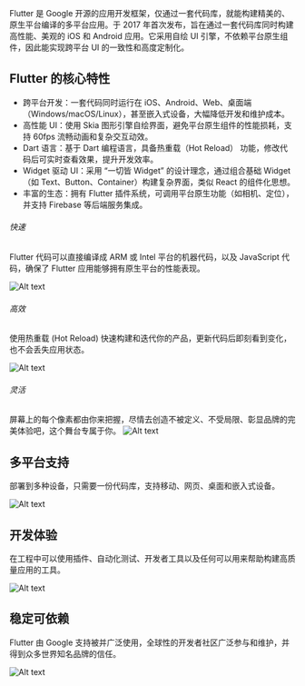 Flutter 是 Google 开源的应用开发框架，仅通过一套代码库，就能构建精美的、原生平台编译的多平台应用。于 2017 年首次发布，旨在通过一套代码库同时构建高性能、美观的 iOS 和 Android 应用。它采用自绘 UI 引擎，不依赖平台原生组件，因此能实现跨平台 UI 的一致性和高度定制化。

## Flutter 的核心特性
- 跨平台开发：一套代码同时运行在 iOS、Android、Web、桌面端（Windows/macOS/Linux），甚至嵌入式设备，大幅降低开发和维护成本。
- 高性能 UI：使用 Skia 图形引擎自绘界面，避免平台原生组件的性能损耗，支持 60fps 流畅动画和复杂交互动效。
- Dart 语言：基于 Dart 编程语言，具备热重载（Hot Reload） 功能，修改代码后可实时查看效果，提升开发效率。
- Widget 驱动 UI：采用 “一切皆 Widget” 的设计理念，通过组合基础 Widget（如 Text、Button、Container）构建复杂界面，类似 React 的组件化思想。
- 丰富的生态：拥有 Flutter 插件系统，可调用平台原生功能（如相机、定位），并支持 Firebase 等后端服务集成。

###### 快速
Flutter 代码可以直接编译成 ARM 或 Intel 平台的机器代码，以及 JavaScript 代码，确保了 Flutter 应用能够拥有原生平台的性能表现。

![Alt text](images/1.0/image00.png)

###### 高效
使用热重载 (Hot Reload) 快速构建和迭代你的产品，更新代码后即刻看到变化，也不会丢失应用状态。

![Alt text](images/1.0/image01.png)

###### 灵活
屏幕上的每个像素都由你来把握，尽情去创造不被定义、不受局限、彰显品牌的完美体验吧，这个舞台专属于你。
![Alt text](images/1.0/image02.png)

## 多平台支持
部署到多种设备，只需要一份代码库，支持移动、网页、桌面和嵌入式设备。

![Alt text](images/1.0/image04.png)

## 开发体验
在工程中可以使用插件、自动化测试、开发者工具以及任何可以用来帮助构建高质量应用的工具。

![Alt text](images/1.0/image05.png)

## 稳定可依赖
Flutter 由 Google 支持被并广泛使用，全球性的开发者社区广泛参与和维护，并得到众多世界知名品牌的信任。

![Alt text](images/1.0/image06.png)